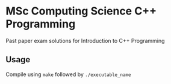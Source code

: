 # MSc Computing Science C++ Programming

Past paper exam solutions for Introduction to C++ Programming

## Usage

Compile using `make` followed by `./executable_name`
